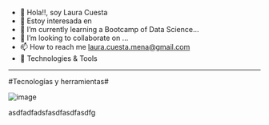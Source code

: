 - 👋 Hola!!, soy Laura Cuesta
- 👀 Estoy interesada en 
- 🌱 I’m currently learning a Bootcamp of Data Science...
- 💞️ I’m looking to collaborate on ...
- 📫 How to reach me laura.cuesta.mena@gmail.com
- 🔧 Technologies & Tools
      
----------- 

#Tecnologías y herramientas#

![image](https://user-images.githubusercontent.com/97395621/168167774-47826790-54ad-4137-9741-938544e5b24f.png)


<!---
Laura-Cuesta/Laura-Cuesta is a ✨ special ✨ repository because its `README.md` (this file) appears on your GitHub profile.
You can click the Preview link to take a look at your changes.
--->



asdfadfadsfasdfasdfasdfg
